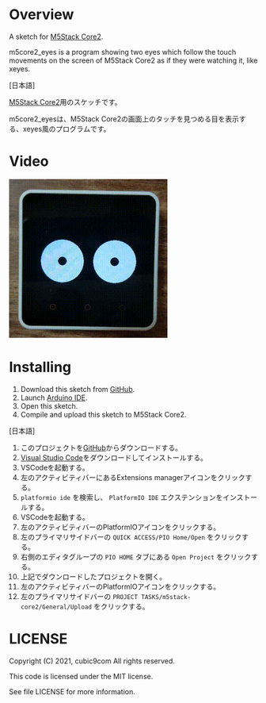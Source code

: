 
# Overview

A sketch for [M5Stack Core2](https://docs.m5stack.com/#/en/core/core2).

m5core2_eyes is a program showing two eyes which follow the touch movements on the screen of M5Stack Core2 as if they were watching it, like xeyes.  

\[日本語\]

[M5Stack Core2](https://docs.m5stack.com/#/en/core/core2)用のスケッチです。

m5core2_eyesは、M5Stack Core2の画面上のタッチを見つめる目を表示する、xeyes風のプログラムです。

# Video

![video](video.gif)

# Installing

1. Download this sketch from [GitHub](https://github.com/cubic9com/m5core2_eyes/).
1. Launch [Arduino IDE](https://www.arduino.cc/).
1. Open this sketch.
1. Compile and upload this sketch to M5Stack Core2.

\[日本語\]

1. このプロジェクトを[GitHub](https://github.com/cubic9com/m5core2_eyes)からダウンロードする。
1. [Visual Studio Code](https://code.visualstudio.com/)をダウンロードしてインストールする。
1. VSCodeを起動する。
1. 左のアクティビティバーにあるExtensions managerアイコンをクリックする。
1. `platformio ide` を検索し、 `PlatformIO IDE` エクステンションをインストールする。
1. VSCodeを起動する。
1. 左のアクティビティバーのPlatformIOアイコンをクリックする。
1. 左のプライマリサイドバーの `QUICK ACCESS/PIO Home/Open` をクリックする。
1. 右側のエディタグループの `PIO HOME` タブにある `Open Project` をクリックする。
1. 上記でダウンロードしたプロジェクトを開く。
1. 左のアクティビティバーのPlatformIOアイコンをクリックする。
1. 左のプライマリサイドバーの `PROJECT TASKS/m5stack-core2/General/Upload` をクリックする。

# LICENSE

Copyright (C) 2021, cubic9com All rights reserved.

This code is licensed under the MIT license.

See file LICENSE for more information.
